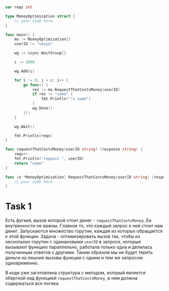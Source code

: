 ```go
var reqs int

type MoneyOptimization struct {
    // your code here
}

func main() {
	mo := MoneyOptimization{}
	userID := "vasya"

	wg := &sync.WaitGroup{}

	c := 1000

	wg.Add(c)

	for i := 0; i < c; i++ {
		go func() {
			res := mo.RequestThatCostsMoney(userID)
			if res != "some" {
				fmt.Println("!= some")
			}
			wg.Done()
		}()
	}

	wg.Wait()

	fmt.Println(reqs)
}

func requestThatCostsMoney(userID string) (response string) {
	reqs++
	fmt.Println("request ", userID)
	return "some"
}

func (o *MoneyOptimization) RequestThatCostsMoney(userID string) (response string) {
    // your code here
}

```
# Task 1
Есть фугкия, вызов которой стоит денег - `requestThatCostsMoney`. Ее внутренности не важны. Главное то, что каждый запрос к ней стоит нам денег. Запускаются множество горутин, каждая из которых обращается к этой функции. Задача - оптимизировать вызов так, чтобы из нескольких горутин с одинаковыми `userID` в запросе, которые вызывают функцию параллельно, работала только одна и делилась полученным ответов с другими. Таким образом мы не будет терять деньги на лишние вызовы функции с одним и тем же запросом одновременно.

В коде уже заготовлена структура с методом, который является оберткой над функцией `requestThatCostsMoney`, в  нем должна содержаться вся логика.